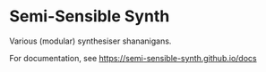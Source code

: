# Semi-Sensible Synth

Various (modular) synthesiser shananigans.

For documentation, see https://semi-sensible-synth.github.io/docs
